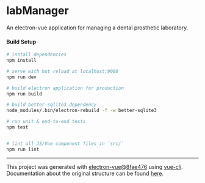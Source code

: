 # labManager

An electron-vue application for managing a dental prosthetic laboratory.


#### Build Setup

``` bash
# install dependencies
npm install

# serve with hot reload at localhost:9080
npm run dev

# build electron application for production
npm run build

# build better-sqlite3 dependency
node_modules/.bin/electron-rebuild -f -w better-sqlite3

# run unit & end-to-end tests
npm test


# lint all JS/Vue component files in `src/`
npm run lint

```

---

This project was generated with [electron-vue](https://github.com/SimulatedGREG/electron-vue)@[8fae476](https://github.com/SimulatedGREG/electron-vue/tree/8fae4763e9d225d3691b627e83b9e09b56f6c935) using [vue-cli](https://github.com/vuejs/vue-cli). Documentation about the original structure can be found [here](https://simulatedgreg.gitbooks.io/electron-vue/content/index.html).
